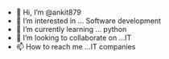 - 👋 Hi, I’m @ankit879
- 👀 I’m interested in ... Software development
- 🌱 I’m currently learning ... python
- 💞️ I’m looking to collaborate on ...IT
- 📫 How to reach me ...IT companies

<!---
ankit879/ankit879 is a ✨ special ✨ repository because its `README.md` (this file) appears on your GitHub profile.
You can click the Preview link to take a look at your changes.
--->
